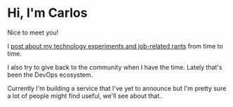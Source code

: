 # Hi, I'm Carlos

Nice to meet you!

I [post about my technology experiments and job-related rants][blog] from time to time.

I also try to give back to the community when I have the time. Lately that's been the DevOps ecosystem.

Currently I'm building a service that I've yet to announce but I'm pretty sure a lot of people might find useful, we'll see about that..

[blog]: https://toqueteos.es/blog/

